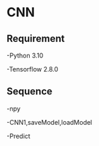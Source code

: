 # CNN

## Requirement

-Python 3.10

-Tensorflow 2.8.0

## Sequence

-npy

-CNN1,saveModel,loadModel

-Predict
